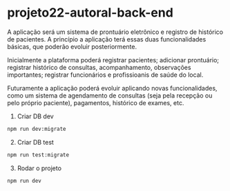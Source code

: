 # projeto22-autoral-back-end
A aplicação será um sistema de prontuário eletrônico e registro de histórico de pacientes. A princípio a aplicação terá essas duas funcionalidades básicas, que poderão evoluir posteriormente. 

Inicialmente a plataforma poderá registrar pacientes; adicionar prontuário; registrar histórico de consultas, acompanhamento, observações importantes; registrar funcionários e profissioanis de saúde do local.

Futuramente a aplicação poderá evoluir aplicando novas funcionalidades, como um sistema de agendamento de consultas (seja pela recepção ou pelo próprio paciente), pagamentos, histórico de exames, etc.

1. Criar DB dev
```bash
npm run dev:migrate
```
2. Criar DB test
```bash
npm run test:migrate
```
3. Rodar o projeto
```bash
npm run dev
```

